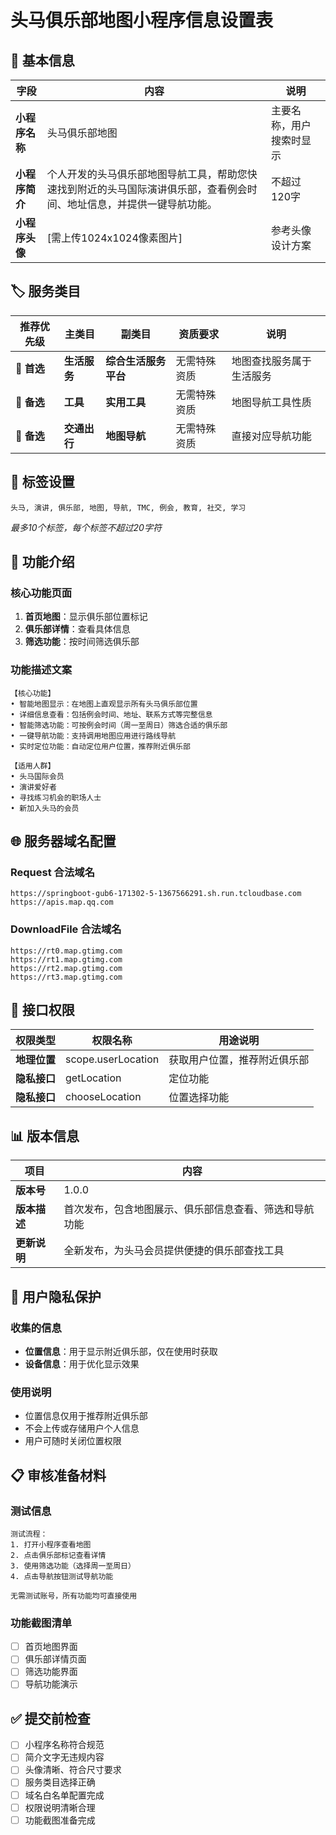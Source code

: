 # 头马俱乐部地图小程序信息设置表

## 📱 基本信息

| 字段 | 内容 | 说明 |
|------|------|------|
| **小程序名称** | 头马俱乐部地图 | 主要名称，用户搜索时显示 |
| **小程序简介** | 个人开发的头马俱乐部地图导航工具，帮助您快速找到附近的头马国际演讲俱乐部，查看例会时间、地址信息，并提供一键导航功能。 | 不超过120字 |
| **小程序头像** | [需上传1024x1024像素图片] | 参考头像设计方案 |

## 🏷️ 服务类目

| 推荐优先级 | 主类目 | 副类目 | 资质要求 | 说明 |
|------------|--------|--------|----------|------|
| **🥇 首选** | **生活服务** | **综合生活服务平台** | 无需特殊资质 | 地图查找服务属于生活服务 |
| **🥈 备选** | **工具** | **实用工具** | 无需特殊资质 | 地图导航工具性质 |
| **🥉 备选** | **交通出行** | **地图导航** | 无需特殊资质 | 直接对应导航功能 |

## 🔖 标签设置

```
头马, 演讲, 俱乐部, 地图, 导航, TMC, 例会, 教育, 社交, 学习
```
*最多10个标签，每个标签不超过20字符*

## 📝 功能介绍

### 核心功能页面
1. **首页地图**：显示俱乐部位置标记
2. **俱乐部详情**：查看具体信息
3. **筛选功能**：按时间筛选俱乐部

### 功能描述文案
```
【核心功能】
• 智能地图显示：在地图上直观显示所有头马俱乐部位置
• 详细信息查看：包括例会时间、地址、联系方式等完整信息  
• 智能筛选功能：可按例会时间（周一至周日）筛选合适的俱乐部
• 一键导航功能：支持调用地图应用进行路线导航
• 实时定位功能：自动定位用户位置，推荐附近俱乐部

【适用人群】
• 头马国际会员
• 演讲爱好者
• 寻找练习机会的职场人士
• 新加入头马的会员
```

## 🌐 服务器域名配置

### Request 合法域名
```
https://springboot-gub6-171302-5-1367566291.sh.run.tcloudbase.com
https://apis.map.qq.com
```

### DownloadFile 合法域名  
```
https://rt0.map.gtimg.com
https://rt1.map.gtimg.com
https://rt2.map.gtimg.com
https://rt3.map.gtimg.com
```

## 🔐 接口权限

| 权限类型 | 权限名称 | 用途说明 |
|----------|----------|----------|
| **地理位置** | scope.userLocation | 获取用户位置，推荐附近俱乐部 |
| **隐私接口** | getLocation | 定位功能 |
| **隐私接口** | chooseLocation | 位置选择功能 |

## 📊 版本信息

| 项目 | 内容 |
|------|------|
| **版本号** | 1.0.0 |
| **版本描述** | 首次发布，包含地图展示、俱乐部信息查看、筛选和导航功能 |
| **更新说明** | 全新发布，为头马会员提供便捷的俱乐部查找工具 |

## 🎯 用户隐私保护

### 收集的信息
- **位置信息**：用于显示附近俱乐部，仅在使用时获取
- **设备信息**：用于优化显示效果

### 使用说明
- 位置信息仅用于推荐附近俱乐部
- 不会上传或存储用户个人信息
- 用户可随时关闭位置权限

## 📋 审核准备材料

### 测试信息
```
测试流程：
1. 打开小程序查看地图
2. 点击俱乐部标记查看详情
3. 使用筛选功能（选择周一至周日）
4. 点击导航按钮测试导航功能

无需测试账号，所有功能均可直接使用
```

### 功能截图清单
- [ ] 首页地图界面
- [ ] 俱乐部详情页面  
- [ ] 筛选功能界面
- [ ] 导航功能演示

## ✅ 提交前检查

- [ ] 小程序名称符合规范
- [ ] 简介文字无违规内容
- [ ] 头像清晰、符合尺寸要求
- [ ] 服务类目选择正确
- [ ] 域名白名单配置完成
- [ ] 权限说明清晰合理
- [ ] 功能截图准备完成 